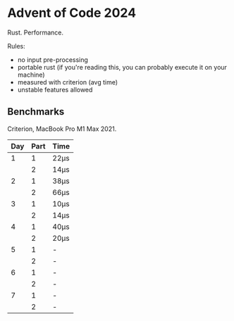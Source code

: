 # Advent of Code 2024

Rust. Performance.

Rules:

* no input pre-processing
* portable rust (if you're reading this, you can probably execute it on your machine)
* measured with criterion (avg time)
* unstable features allowed

## Benchmarks

Criterion, MacBook Pro M1 Max 2021.

| Day | Part | Time |
|-----|------|------|
| 1   | 1    | 22µs |
|     | 2    | 14µs |
| 2   | 1    | 38µs |
|     | 2    | 66µs |
| 3   | 1    | 10µs |
|     | 2    | 14µs |
| 4   | 1    | 40µs |
|     | 2    | 20µs |
| 5   | 1    | -    |
|     | 2    | -    |
| 6   | 1    | -    |
|     | 2    | -    |
| 7   | 1    | -    |
|     | 2    | -    |

